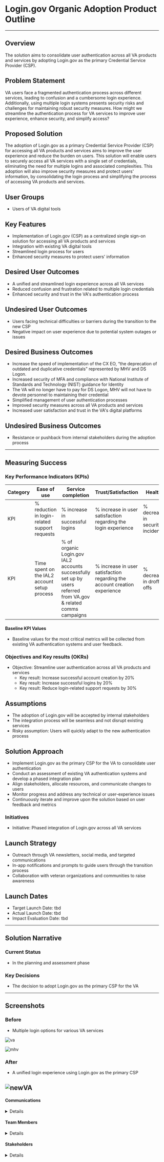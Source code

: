# Login.gov Organic Adoption Product Outline
---

## Overview
The solution aims to consolidate user authentication across all VA products and services by adopting Login.gov as the primary Credential Service Provider (CSP).

## Problem Statement

VA users face a fragmented authentication process across different services, leading to confusion and a cumbersome login experience. Additionally, using multiple login systems presents security risks and challenges for maintaining robust security measures. How might we streamline the authentication process for VA services to improve user experience, enhance security, and simplify access?

## Proposed Solution

The adoption of Login.gov as a primary Credential Service Provider (CSP) for accessing all VA products and services aims to improve the user experience and reduce the burden on users. This solution will enable users to securely access all VA services with a single set of credentials, eliminating the need for multiple logins and associated complexities. This adoption will also improve security measures and protect users' information, by consolidating the login process and simplifying the process of accessing VA products and services.

## User Groups
* Users of VA digital tools

## Key Features
* Implementation of Login.gov (CSP) as a centralized single sign-on solution for accessing all VA products and services
* Integration with existing VA digital tools
* Streamlined login process for users
* Enhanced security measures to protect users' information

## Desired User Outcomes
- A unified and streamlined login experience across all VA services
- Reduced confusion and frustration related to multiple login credentials
- Enhanced security and trust in the VA's authentication process

## Undesired User Outcomes
- Users facing technical difficulties or barriers during the transition to the new CSP
- Negative impact on user experience due to potential system outages or issues

## Desired Business Outcomes
- Increase the speed of implementation of the CX EO, “the deprecation of outdated and duplicative credentials” represented by MHV and DS Logon. 
- Increased security of MFA and compliance with National Institute of Standards and Technology (NIST) guidance for Identity
- The VA will no longer have to pay for DS Logon, MHV will not have to devote personnel to maintaining their credential
- Simplified management of user authentication processes
- Improved security measures across all VA products and services
- Increased user satisfaction and trust in the VA's digital platforms

## Undesired Business Outcomes
- Resistance or pushback from internal stakeholders during the adoption process

---
## Measuring Success


### Key Performance Indicators (KPIs)
| Category | Ease of use | Service completion | Trust/Satisfaction | Health |
|----------|-------------|--------------------|--------------------|--------|
| KPI      | % reduction in login-related support requests            |  % increase in successful logins                  | % increase in user satisfaction regarding the login experience                   | % decrease in security incidents       |
| KPI      | Time spent on the IAL2 account setup process            |  % of organic Login.gov IAL2 accounts successfully set up by users referred from VA.gov & related comms campaigns                 |  % increase in user satisfaction regarding the account creation experience                   | % decrease in droff offs       |

                 
                 

#### Baseline KPI Values
 - Baseline values for the most critical metrics will be collected from existing VA authentication systems and user feedback.

### Objectives and Key results (OKRs)
- Objective: Streamline user authentication across all VA products and services
  - Key result: Increase successful account creation by 20%
  - Key result: Increase successful logins by 20%
  - Key result: Reduce login-related support requests by 30%

## Assumptions
 - The adoption of Login.gov will be accepted by internal stakeholders
 - The integration process will be seamless and not disrupt existing services
 - Risky assumption: Users will quickly adapt to the new authentication process

## Solution Approach
 - Implement Login.gov as the primary CSP for the VA to consolidate user authentication
 - Conduct an assessment of existing VA authentication systems and develop a phased integration plan
 - Align stakeholders, allocate resources, and communicate changes to users
 - Monitor progress and address any technical or user-experience issues
 - Continuously iterate and improve upon the solution based on user feedback and metrics

### Initiatives
 - Initiative: Phased integration of Login.gov across all VA services

## Launch Strategy
 - Outreach through VA newsletters, social media, and targeted communications
 - In-app notifications and prompts to guide users through the transition process
 - Collaboration with veteran organizations and communities to raise awareness

## Launch Dates
 - Target Launch Date: tbd
 - Actual Launch Date: tbd
 - Impact Evaluation Date: tbd

---

## Solution Narrative

### Current Status
 - In the planning and assessment phase

### Key Decisions
 - The decision to adopt Login.gov as the primary CSP for the VA

---
   
## Screenshots

### Before
 - Multiple login options for various VA services

![va](loginVA.png)

![mhv](mhv.png)

### After
 - A unified login experience using Login.gov as the primary CSP

![newVA](loginVAnew.png)
---

#### Communications

<details>

- Team Name: Login.gov Adoption Team
- GitHub Label: login.gov-adoption
- Slack: [#va-identity-product-team](https://dsva.slack.com/archives/C0429DNFN8Y)
- Product POCs: Elizabeth Koch
- Stakeholders: John Rahaghi

</details>

#### Team Members

<details>
 
 - DEPO Lead: John Rahaghi
 - PM: Elizabeth Koch
 - Engineering: Steve Dickson
 - Research/Design: Tyler Gindraux
 
</details>


#### Stakeholders

<details>
 
 - GSA/Login.gov
 - VSP Identity Team
 - eBen
 - MHV
 
</details>
